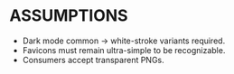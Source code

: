 # ASSUMPTIONS
- Dark mode common → white-stroke variants required.
- Favicons must remain ultra-simple to be recognizable.
- Consumers accept transparent PNGs.
